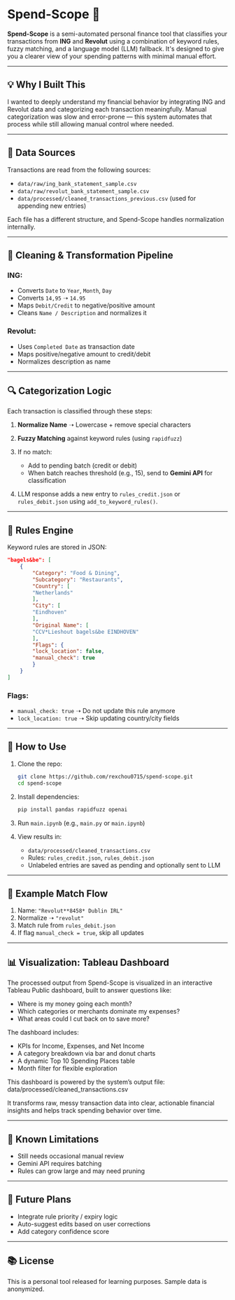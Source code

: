 # Spend-Scope 🧾

**Spend-Scope** is a semi-automated personal finance tool that classifies your transactions from **ING** and **Revolut** using a combination of keyword rules, fuzzy matching, and a language model (LLM) fallback. It's designed to give you a clearer view of your spending patterns with minimal manual effort.

---

## 💡 Why I Built This

I wanted to deeply understand my financial behavior by integrating ING and Revolut data and categorizing each transaction meaningfully. Manual categorization was slow and error-prone — this system automates that process while still allowing manual control where needed.

---

## 📂 Data Sources

Transactions are read from the following sources:

* `data/raw/ing_bank_statement_sample.csv`
* `data/raw/revolut_bank_statement_sample.csv`
* `data/processed/cleaned_transactions_previous.csv` (used for appending new entries)

Each file has a different structure, and Spend-Scope handles normalization internally.

---

## 🧼 Cleaning & Transformation Pipeline

### ING:

* Converts `Date` to `Year`, `Month`, `Day`
* Converts `14,95` ➝ `14.95`
* Maps `Debit/Credit` to negative/positive amount
* Cleans `Name / Description` and normalizes it

### Revolut:

* Uses `Completed Date` as transaction date
* Maps positive/negative amount to credit/debit
* Normalizes description as name

---

## 🔍 Categorization Logic

Each transaction is classified through these steps:

1. **Normalize Name** ➝ Lowercase + remove special characters
2. **Fuzzy Matching** against keyword rules (using `rapidfuzz`)
3. If no match:

   * Add to pending batch (credit or debit)
   * When batch reaches threshold (e.g., 15), send to **Gemini API** for classification
4. LLM response adds a new entry to `rules_credit.json` or `rules_debit.json` using `add_to_keyword_rules()`.

---

## 🧠 Rules Engine

Keyword rules are stored in JSON:

```json
"bagels&be": [
    {
        "Category": "Food & Dining",
        "Subcategory": "Restaurants",
        "Country": [
        "Netherlands"
        ],
        "City": [
        "Eindhoven"
        ],
        "Original Name": [
        "CCV*Lieshout bagels&be EINDHOVEN"
        ],
        "Flags": {
        "lock_location": false,
        "manual_check": true
        }   
    }   
]
```

### Flags:

* `manual_check: true` ➝ Do not update this rule anymore
* `lock_location: true` ➝ Skip updating country/city fields

---

## 🚀 How to Use

1. Clone the repo:

   ```bash
   git clone https://github.com/rexchou0715/spend-scope.git
   cd spend-scope
   ```

2. Install dependencies:

   ```bash
   pip install pandas rapidfuzz openai
   ```

3. Run `main.ipynb` (e.g., `main.py` or `main.ipynb`)

4. View results in:

   * `data/processed/cleaned_transactions.csv`
   * Rules: `rules_credit.json`, `rules_debit.json`
   * Unlabeled entries are saved as pending and optionally sent to LLM

---

## 🧪 Example Match Flow

1. Name: `"Revolut**8458* Dublin IRL"`
2. Normalize ➝ `"revolut"`
3. Match rule from `rules_debit.json`
4. If flag `manual_check = true`, skip all updates

---


## 📊 Visualization: Tableau Dashboard

The processed output from Spend-Scope is visualized in an interactive Tableau Public dashboard, built to answer questions like:
   * Where is my money going each month?
   * Which categories or merchants dominate my expenses?
   * What areas could I cut back on to save more?

The dashboard includes:
   * KPIs for Income, Expenses, and Net Income
   * A category breakdown via bar and donut charts
   * A dynamic Top 10 Spending Places table
   * Month filter for flexible exploration

This dashboard is powered by the system’s output file:
data/processed/cleaned_transactions.csv

It transforms raw, messy transaction data into clear, actionable financial insights and helps track spending behavior over time.

---

## 📌 Known Limitations

* Still needs occasional manual review
* Gemini API requires batching
* Rules can grow large and may need pruning

---

## 🌱 Future Plans

* Integrate rule priority / expiry logic
* Auto-suggest edits based on user corrections
* Add category confidence score

---

## 📚 License

This is a personal tool released for learning purposes. Sample data is anonymized.


